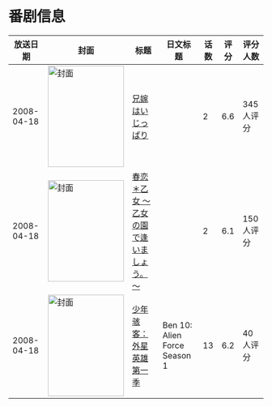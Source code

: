 # 番剧信息

|放送日期|封面|标题|日文标题|话数|评分|评分人数|
|---|---|---|---|---|---|---|
|2008-04-18|<img src="/img/no_icon_subject.png" alt="封面" style="width:150px;height:200px;object-fit:cover;">|[兄嫁はいじっぱり](https://bangumi.tv/subject/62251)||2|6.6|345人评分|
|2008-04-18|<img src="/img/no_icon_subject.png" alt="封面" style="width:150px;height:200px;object-fit:cover;">|[春恋＊乙女 ～乙女の園で逢いましょう。～](https://bangumi.tv/subject/70425)||2|6.1|150人评分|
|2008-04-18|<img src="//lain.bgm.tv/pic/cover/c/b1/9a/211271_RKbB5.jpg" alt="封面" style="width:150px;height:200px;object-fit:cover;">|[少年骇客：外星英雄 第一季](https://bangumi.tv/subject/211271)|Ben 10: Alien Force Season 1|13|6.2|40人评分|
